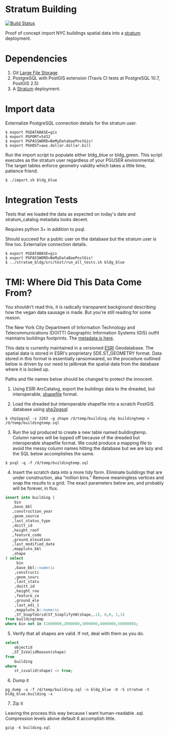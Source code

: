 # Stratum Building

[![Build Status](https://travis-ci.org/mattyschell/stratum_bldg.svg?branch=master)](https://travis-ci.org/mattyschell/stratum_bldg)

Proof of concept import NYC buildings spatial data into a [stratum](https://github.com/mattyschell/stratum)
deployment.

# Dependencies

1. Git [Large File Storage](https://git-lfs.github.com/)
2. PostgreSQL with PostGIS extension (Travis CI tests at PostgreSQL 10.7, PostGIS 2.5)
3. A [Stratum](https://github.com/mattyschell/stratum) deployment.

# Import data

Externalize PostgreSQL connection details for the stratum user.

```shell
$ export PGDATABASE=gis
$ export PGPORT=5432
$ export PGPASSWORD=BeMyDatabaePostGis!
$ export PGHOST=aws.dollar.dollar.bill
```

Run the import script to populate either bldg_blue or bldg_green.  This script
executes as the stratum user regardless of your PGUSER environmental. The target
tables enforce geometry validity which takes a little time, patience friend. 

```shell
$ ./import.sh bldg_blue
```

# Integration Tests

Tests that we loaded the data as expected on today's date and stratum_catalog 
metadata looks decent. 

Requires python 3+ in addition to psql.

Should succeed for a public user on the database but the stratum user is fine 
too. Externalize connection details.

```shell
$ export PGDATABASE=gis
$ export PGPASSWORD=BeMyDataBaePostGis!
$ ../stratum_bldg/src/test/run_all_tests.sh bldg_blue
```


# TMI: Where Did This Data Come From?

You shouldn't read this, it is radically transparent background describing how 
the vegan data sausage is made.  But you're still reading for some reason.

The New York City Department of Information Technology and Telecommunications
(DOITT) Geographic Information Systems (GIS) outfit maintains buildings 
footprints.  The [metadata is here](https://github.com/CityOfNewYork/nyc-geo-metadata/blob/master/Metadata/Metadata_BuildingFootprints.md).

This data is currently maintained in a versioned [ESRI](https://www.esri.com/en-us/home)
Geodatabase.  The spatial data is stored in ESRI's proprietary SDE.ST_GEOMETRY
format.  Data stored in this format is essentially ransomwared, so the procedure
outlined below is driven by our need to jailbreak the spatial data from the 
database where it is locked up.

Paths and file names below should be changed to protect the innocent.

1. Using ESRI ArcCatalog, export the buildings data to the dreaded, but 
interoperable, [shapefile](https://en.wikipedia.org/wiki/Shapefile) format.

2. Load the dreaded but interoperable shapefile into a scratch PostGIS database
using [shp2pgsql](https://postgis.net/docs/using_postgis_dbmanagement.html#shp2pgsql_usage)

```shell
$ shp2pgsql -s 2263 -g shape /d/temp/building.shp buildingtemp > /d/temp/buildingtemp.sql
```

3. Run the sql produced to create a new table named buildingtemp. Column names 
will be lopped off because of the dreaded but interoperable shapefile format. 
We could produce a mapping file to avoid the messy column names hitting the
database but we are lazy and the SQL below accomplishes the same.

```shell
$ psql -q -f /d/temp/buildingtemp.sql
```

4. Insert the scratch data into a more tidy form.  Eliminate buildings that
are under construction, aka "million bins." Remove meaningless vertices and snap
the results to a grid.  The exact parameters below are, and probably will be 
forever, in flux. 

```sql
insert into building (
    bin         
   ,base_bbl         
   ,construction_year  
   ,geom_source       
   ,last_status_type  
   ,doitt_id
   ,height_roof   
   ,feature_code   
   ,ground_elevation
   ,last_modified_date  
   ,mappluto_bbl   
   ,shape           
) select 
     bin
    ,base_bbl::numeric
    ,constructi
    ,geom_sourc
    ,last_statu
    ,doitt_id
    ,height_roo
    ,feature_co
    ,ground_ele
    ,last_edi_1
    ,mappluto_b::numeric
    ,ST_SnapToGrid(ST_SimplifyVW(shape,.1), 0,0, 1,1) 
from buildingtemp
where bin not in (1000000,2000000,3000000,4000000,5000000);
```

5. Verify that all shapes are valid. If not, deal with them as you do.

```sql
select 
    objectid
   ,ST_IsValidReason(shape) 
from 
    building 
where 
    st_isvalid(shape) <> true;
```

6. Dump it

```shell
pg_dump -a -f /d/temp/building.sql -n bldg_blue -O -S stratum -t bldg_blue.building -x
```

7. Zip it

Leaving the process this way because I want human-readable .sql.  Compression
levels above default 6 accomplish little.

```shell
gzip -k building.sql
```


